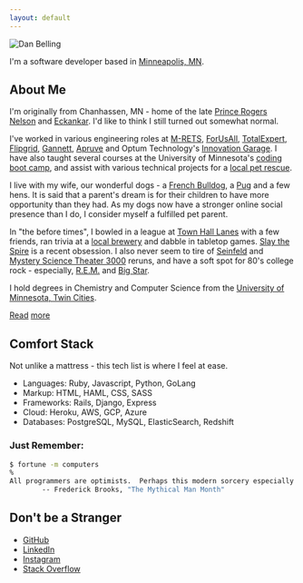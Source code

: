 ```yaml
---
layout: default
---
```


![Dan Belling](https://gravatar.com/userimage/98488740/c464201fe1487521ec3b142452a06e07.jpeg?size=200)

I'm a software developer based in [Minneapolis, MN](https://www.minneapolismn.gov/).

## About Me

I'm originally from Chanhassen, MN - home of the late [Prince Rogers Nelson](https://en.wikipedia.org/wiki/Prince_(musician)) and [Eckankar](https://en.wikipedia.org/wiki/Eckankar). I'd like to think I still turned out somewhat normal.

I've worked in various engineering roles at [M-RETS](https://www.mrets.org/), [ForUsAll](https://www.forusall.com), [TotalExpert](https://totalexpert.com/), [Flipgrid](https://info.flipgrid.com), [Gannett](https://www.gannett.com/), [Apruve](https://www.apruve.com) and Optum Technology's [Innovation Garage](http://www.thegarage.us). I have also taught several courses at the University of Minnesota's [coding boot camp](https://bootcamp.umn.edu/coding/), and assist with various technical projects for a [local pet rescue](https://www.therescuepack.org/).

I live with my wife, our wonderful dogs - a [French Bulldog](https://www.instagram.com/faechunkymonkeythefrenchie/), a [Pug](https://www.instagram.com/vivi_the_pug/) and a few hens. It is said that a parent's dream is for their children to have more opportunity than they had. As my dogs now have a stronger online social presence than I do, I consider myself a fulfilled pet parent.

In "the before times", I bowled in a league at [Town Hall Lanes](http://www.thlanes.com/) with a few friends, ran trivia at a [local brewery](https://www.fatpantsbrewing.com/) and dabble in tabletop games. [Slay the Spire](https://boardgamegeek.com/boardgame/338960/slay-the-spire-the-board-game) is a recent obsession. I also never seem to tire of [Seinfeld](https://www.imdb.com/title/tt0098904/) and [Mystery Science Theater 3000](https://www.imdb.com/title/tt0094517/) reruns, and have a soft spot for 80's college rock - especially, [R.E.M.](https://remhq.com/) and [Big Star](https://www.npr.org/templates/story/story.php?storyId=123270136).

I hold degrees in Chemistry and Computer Science from the [University of Minnesota, Twin Cities](http://twin-cities.umn.edu).

[Read](https://voyageminnesota.com/interview/rising-stars-meet-dan-belling-of-saint-louis-park/) [more](https://canvasrebel.com/meet-dan-belling/)

## Comfort Stack

Not unlike a mattress - this tech list is where I feel at ease.

* Languages: Ruby, Javascript, Python, GoLang
* Markup: HTML, HAML, CSS, SASS
* Frameworks: Rails, Django, Express
* Cloud: Heroku, AWS, GCP, Azure
* Databases: PostgreSQL, MySQL, ElasticSearch, Redshift

### Just Remember:

~~~bash
$ fortune -m computers
%
All programmers are optimists.  Perhaps this modern sorcery especially attracts those who believe in happy endings and fairy godmothers.  Perhaps the hundreds of nitty frustrations drive away all but those who habitually focus on the end goal.  Perhaps it is merely that computers are young, programmers are younger, and the young are always optimists.  But however the selection process works, the result is indisputable: "This time it will surely run," or "I just found the last bug."
		-- Frederick Brooks, "The Mythical Man Month"
~~~

## Don't be a Stranger

* [GitHub](http://github.com/dbelling)
* [LinkedIn](https://linkedin.com/in/danbelling)
* [Instagram](https://instagram.com/danbelling)
* [Stack Overflow](https://stackoverflow.com/users/4557209/danbelling)
